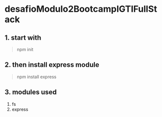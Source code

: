 # desafioModulo2BootcampIGTIFullStack

## 1. start with
>npm init

## 2. then install express module
>npm install express

## 3. modules used
1. fs
2. express
